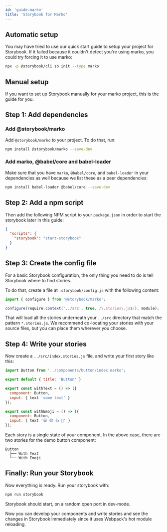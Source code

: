 ```yaml
---
id: 'guide-marko'
title: 'Storybook for Marko'
---
```


## Automatic setup

You may have tried to use our quick start guide to setup your project for Storybook.
If it failed because it couldn't detect you're using marko, you could try forcing it to use marko:

```sh
npx -p @storybook/cli sb init --type marko
```

## Manual setup

If you want to set up Storybook manually for your marko project, this is the guide for you.

## Step 1: Add dependencies

### Add @storybook/marko

Add `@storybook/marko` to your project. To do that, run:

```sh
npm install @storybook/marko --save-dev
```

### Add marko, @babel/core and babel-loader

Make sure that you have `marko`, `@babel/core`, and `babel-loader` in your dependencies as well because we list these as a peer dependencies:

```sh
npm install babel-loader @babel/core --save-dev 
```

## Step 2: Add a npm script

Then add the following NPM script to your `package.json` in order to start the storybook later in this guide:

```json
{
  "scripts": {
    "storybook": "start-storybook"
  }
}
```

## Step 3: Create the config file

For a basic Storybook configuration, the only thing you need to do is tell Storybook where to find stories.

To do that, create a file at `.storybook/config.js` with the following content:

```js
import { configure } from '@storybook/marko';

configure(require.context('../src', true, /\.stories\.js$/), module);
```

That will load all the stories underneath your `../src` directory that match the pattern `*.stories.js`. We recommend co-locating your stories with your source files, but you can place them wherever you choose.

## Step 4: Write your stories

Now create a `../src/index.stories.js` file, and write your first story like this:

```js
import Button from '../components/button/index.marko';

export default { title: 'Button' }

export const withText = () => ({
  component: Button,
  input: { text 'some text' }
});

export const withEmoji = () => ({
  component: Button,
  input: { text '😀 😎 👍 💯' }
});
```

Each story is a single state of your component. In the above case, there are two stories for the demo button component:

```plaintext
Button
  ├── With Text
  └── With Emoji
```

## Finally: Run your Storybook

Now everything is ready. Run your storybook with:

```sh
npm run storybook
```

Storybook should start, on a random open port in dev-mode.

Now you can develop your components and write stories and see the changes in Storybook immediately since it uses Webpack's hot module reloading.
